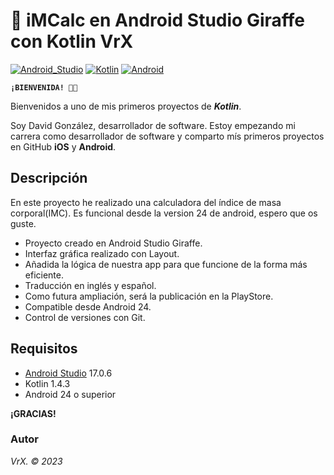 # 🔢 iMCalc en Android Studio Giraffe con Kotlin VrX
[![Android_Studio](https://img.shields.io/badge/Android_Studio-17.0.6-blue.svg?longCache=true&style=popout-square)]()
[![Kotlin](https://img.shields.io/badge/Kotlin-1.4.3-orange.svg?longCache=true&style=popout-square)]()
[![Android](https://img.shields.io/badge/Android-24_to_33-lightgray.svg?longCache=true&style=popout-square)]()

**`¡BIENVENIDA! 👋🏼`**

Bienvenidos a uno de mis primeros proyectos de ***Kotlin***. 

Soy David González, desarrollador de software. Estoy empezando mi carrera como desarrollador de software y comparto mís primeros proyectos en GitHub  **iOS** y **Android**.

## Descripción

En este proyecto he realizado una calculadora del índice de masa corporal(IMC). Es funcional desde la version 24 de android, espero que os guste.

* Proyecto creado en Android Studio Giraffe.
* Interfaz gráfica realizado con Layout.
* Añadida la lógica de nuestra app para que funcione de la forma más eficiente.
* Traducción en inglés y español.
* Como futura ampliación, será la publicación en la PlayStore. 
* Compatible desde Android 24.
* Control de versiones con Git.


## Requisitos
* [Android Studio](https://developer.android.com/studio) 17.0.6
* Kotlin 1.4.3
* Android 24 o superior

**¡GRACIAS!**



### Autor
*VrX. © 2023*
